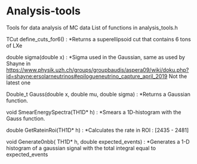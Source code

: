 # Analysis-tools
Tools for data analysis of MC data
List of functions in analysis_tools.h

TCut define_cuts_for6() : *Returns a superellipsoid cut that contains 6 tons of LXe

double sigma(double x) : *Sigma used in the Gaussian, same as used by Shayne in https://www.physik.uzh.ch/groups/groupbaudis/aspera09/wiki/doku.php?id=shayne:ersolarneutrinos#epilogueneutrino_capture_april_2019 Not the latest one

Double_t Gauss(double x, double mu, double sigma) : *Returns a Gaussian function.

void SmearEnergySpectra(TH1D* h) : *Smears a 1D-histogram with the Gauss function.

double GetRateinRoi(TH1D* h) : *Calculates the rate in ROI : [2435 - 2481] 

void Generate0nbb( TH1D* h, double expected_events) : *Generates a 1-D histogram of a gaussian signal with the total integral equal to expected_events
